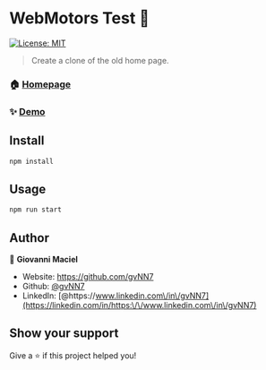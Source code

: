 # WebMotors Test 👋
[![License: MIT](https://img.shields.io/badge/License-MIT-yellow.svg)](#)

> Create a clone of the old home page.

### 🏠 [Homepage](https://github.com/gvNN7/WebMotorsTest/)

### ✨ [Demo](https://angry-goodall-f1c3b8.netlify.app/)

## Install

```sh
npm install
```

## Usage

```sh
npm run start
```

## Author

👤 **Giovanni Maciel**

* Website: https://github.com/gvNN7
* Github: [@gvNN7](https://github.com/gvNN7)
* LinkedIn: [@https:\/\/www.linkedin.com\/in\/gvNN7](https://linkedin.com/in/https:\/\/www.linkedin.com\/in\/gvNN7)

## Show your support

Give a ⭐️ if this project helped you!
